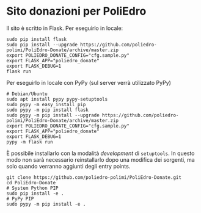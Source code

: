 # Sito donazioni per PoliEdro

Il sito è scritto in Flask. Per eseguirlo in locale:

```shell
sudo pip install flask
sudo pip install --upgrade https://github.com/poliedro-polimi/PoliEdro-Donate/archive/master.zip
export POLIEDRO_DONATE_CONFIG="cfg.sample.py"
export FLASK_APP="poliedro_donate"
export FLASK_DEBUG=1
flask run
```

Per eseguirlo in locale con PyPy (sul server verrà utilizzato PyPy)

``` shell
# Debian/Ubuntu
sudo apt install pypy pypy-setuptools
sudo pypy -m easy_install pip
sudo pypy -m pip install flask
sudo pypy -m pip install --upgrade https://github.com/poliedro-polimi/PoliEdro-Donate/archive/master.zip
export POLIEDRO_DONATE_CONFIG="cfg.sample.py"
export FLASK_APP="poliedro_donate"
export FLASK_DEBUG=1
pypy -m flask run
```

È possibile installarlo con la modalità *development* di `setuptools`.
In questo modo non sarà necessario reinstallarlo dopo una modifica dei sorgenti, ma solo quando verranno aggiunti degli entry points.

```shell
git clone https://github.com/poliedro-polimi/PoliEdro-Donate.git
cd PoliEdro-Donate
# System Python PIP
sudo pip install -e .
# PyPy PIP
sudo pypy -m pip install -e .
```
